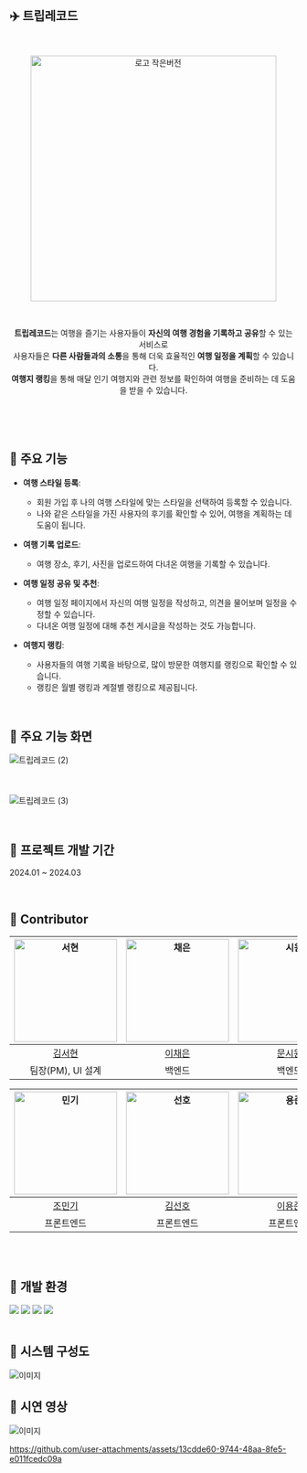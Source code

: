 <br>

## ✈️ 트립레코드 
<br>
<p align="center">
  <img src="https://github.com/user-attachments/assets/ad4f5176-cef4-4ee6-928b-fe2406da99bf" alt="로고 작은버전" width="430px">
</p> <br> 

<p align="center">
  <strong>트립레코드</strong>는 여행을 즐기는 사용자들이 <strong>자신의 여행 경험을 기록하고 공유</strong>할 수 있는 서비스로 <br>
  사용자들은 <strong>다른 사람들과의 소통</strong>을 통해 더욱 효율적인 <strong>여행 일정을 계획</strong>할 수 있습니다. <br>
  <strong>여행지 랭킹</strong>을 통해 매달 인기 여행지와 관련 정보를 확인하여 여행을 준비하는 데 도움을 받을 수 있습니다.
</p>
<br> <br> <br>

## 🔹 주요 기능
- **여행 스타일 등록**:
  - 회원 가입 후 나의 여행 스타일에 맞는 스타일을 선택하여 등록할 수 있습니다. <br>
  - 나와 같은 스타일을 가진 사용자의 후기를 확인할 수 있어, 여행을 계획하는 데 도움이 됩니다. <br>

- **여행 기록 업로드**:
  - 여행 장소, 후기, 사진을 업로드하여 다녀온 여행을 기록할 수 있습니다.  <br>
  
- **여행 일정 공유 및 추천**:
  - 여행 일정 페이지에서 자신의 여행 일정을 작성하고, 의견을 물어보며 일정을 수정할 수 있습니다. <br>
  - 다녀온 여행 일정에 대해 추천 게시글을 작성하는 것도 가능합니다. <br>
  
- **여행지 랭킹**:
  - 사용자들의 여행 기록을 바탕으로, 많이 방문한 여행지를 랭킹으로 확인할 수 있습니다. <br>
  - 랭킹은 월별 랭킹과 계절별 랭킹으로 제공됩니다. <br>

<br>


## 🔹 주요 기능 화면
![트립레코드  (2)](https://github.com/user-attachments/assets/44fcfccf-5b25-4f0a-8052-b0579e13557a)  <br> <br> <br> <br>
![트립레코드  (3)](https://github.com/user-attachments/assets/7912adbc-6127-4507-9421-0152f0180381)



<br>

## 🔹 프로젝트 개발 기간
2024.01 ~ 2024.03

<br>

## 🔹 Contributor
| <img width="180px" alt="서현" src="https://github.com/khoikangim.png"> | <img width="180px" alt="채은" src="https://github.com/ChaeAg.png"> | <img width="180px" alt="시원" src="https://github.com/muncool39.png"> | <img width="180px" alt="서연" src="https://github.com/gitseoyeon.png"> |
|:----------------------------------------------------------------------:|:-------------------------------------------------------------------:|:--------------------------------------------------------------------:|:--------------------------------------------------------------------:|
|              [김서현](https://github.com/khoikangim)              |               [이채은](https://github.com/ChaeAg)              |               [문시원](https://github.com/muncool39)              |               [민서연](https://github.com/gitseoyeon)              |
|                     팀장(PM), UI 설계                     |                          백엔드                          |                          백엔드                          |                          백엔드                          |

| <img width="180px" alt="민기" src="https://github.com/Nail0606.png"> | <img width="180px" alt="선호" src="https://github.com/Sunho-97.png"> | <img width="180px" alt="용준" src="https://github.com/Goongam.png"> |
|:--------------------------------------------------------------------:|:--------------------------------------------------------------------:|:-------------------------------------------------------------------:|
|               [조민기](https://github.com/Nail0606)              |              [김선호](https://github.com/Sunho-97)              |               [이용준](https://github.com/Goongam)              |
|                          프론트엔드                          |                          프론트엔드                          |                          프론트엔드                          |

<br><br>

## 🔹 개발 환경
<img src="https://img.shields.io/badge/java 17-007396?style=for-the-badge&logo=java&logoColor=white"> <img src="https://img.shields.io/badge/spring-6DB33F?style=for-the-badge&logo=spring&logoColor=white"> <img src="https://img.shields.io/badge/mysql-4479A1?style=for-the-badge&logo=mysql&logoColor=white"> <img src="https://img.shields.io/badge/AWS-%23FF9900.svg?style=for-the-badge&logo=amazon-aws&logoColor=white"> <br>
<br>

## 🔹 시스템 구성도
![이미지](https://github.com/user-attachments/assets/0d67dce0-f129-450a-879e-32f6c2510002)
<br>

## 🔹 시연 영상
![이미지](https://github.com/user-attachments/assets/0d67dce0-f129-450a-879e-32f6c2510002)
<br>

https://github.com/user-attachments/assets/13cdde60-9744-48aa-8fe5-e011fcedc09a 
<br> <br>

